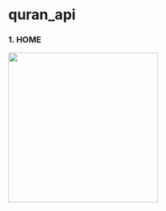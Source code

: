 # quran_api


<div class= "row">
<p><h3>1. HOME</h3><img align="left" width="300" src="https://github.com/awangr/quran_/assets/113409906/00b148c5-5718-4edf-94af-746a5c196d98" alt="" /></p>

</div>


